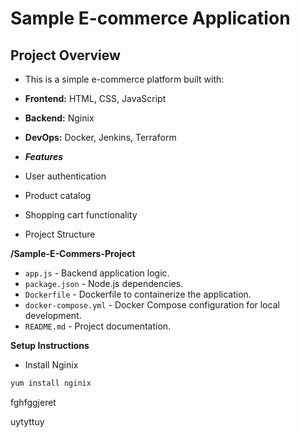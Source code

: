 # Sample E-commerce Application

## Project Overview

- This is a simple e-commerce platform built with:

- **Frontend:** HTML, CSS, JavaScript
- **Backend:** Nginix
- **DevOps:** Docker, Jenkins, Terraform
- ***Features***
- User authentication
- Product catalog
- Shopping cart functionality
- Project Structure
  
**/Sample-E-Commers-Project**
  - `app.js` - Backend application logic.
- `package.json` - Node.js dependencies.
- `Dockerfile` - Dockerfile to containerize the application.
- `docker-compose.yml` - Docker Compose configuration for local development.
- `README.md` - Project documentation.

**Setup Instructions**

- Install Nginix  
```bash 
yum install nginix
```

fghfggjeret





uytyttuy